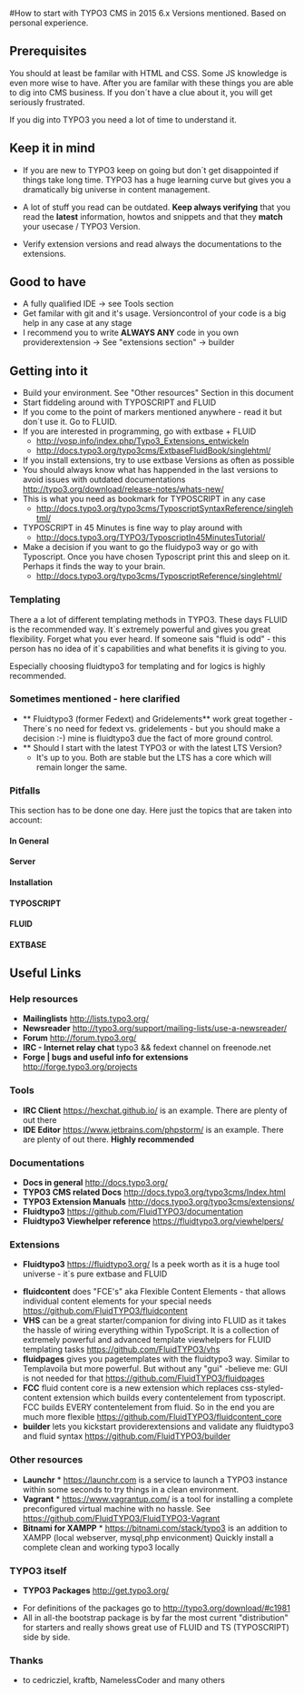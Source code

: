 #How to start with TYPO3 CMS in 2015
6.x Versions mentioned. Based on personal experience.
 
## Prerequisites

You should at least be familar with HTML and CSS. Some JS knowledge is even more wise to have. After you are familar with these things you are able to dig into CMS business. If you don´t have a clue about it, you will get seriously frustrated. 
 
If you dig into TYPO3 you need a lot of time to understand it. 
 
## Keep it in mind

* If you are new to TYPO3 keep on going but don´t get disappointed if things take long time. TYPO3 has a huge learning curve but gives you a dramatically big universe in content management. 
 
* A lot of stuff you read can be outdated. **Keep always verifying** that you read the **latest** information, howtos and snippets and that they **match** your usecase / TYPO3 Version. 
 
* Verify extension versions and read always the documentations to the extensions.

## Good to have

* A fully qualified IDE -> see Tools section
* Get familar with git and it's usage. Versioncontrol of your code is a big help in any case at any stage
* I recommend you to write **ALWAYS ANY** code in you own providerextension -> See "extensions section" -> builder

 
## Getting into it

* Build your environment. See "Other resources" Section in this document
* Start fiddeling around with TYPOSCRIPT and FLUID
* If you come to the point of markers mentioned anywhere - read it but don´t use it. Go to FLUID.
* If you are interested in programming, go with extbase + FLUID 
   * http://vosp.info/index.php/Typo3_Extensions_entwickeln
   * http://docs.typo3.org/typo3cms/ExtbaseFluidBook/singlehtml/
* If you install extensions, try to use extbase Versions as often as possible
* You should always know what has happended in the last versions to avoid issues with outdated documentations http://typo3.org/download/release-notes/whats-new/
* This is what you need as bookmark for TYPOSCRIPT in any case 
   * http://docs.typo3.org/typo3cms/TyposcriptSyntaxReference/singlehtml/
* TYPOSCRIPT in 45 Minutes is fine way to play around with 
   * http://docs.typo3.org/TYPO3/TyposcriptIn45MinutesTutorial/
* Make a decision if you want to go the fluidypo3 way or go with Typoscript. Once you have chosen Typoscript print this and sleep on it. Perhaps it finds the way to your brain. 
  * http://docs.typo3.org/typo3cms/TyposcriptReference/singlehtml/
 
### Templating
 
There a a lot of different templating methods in TYPO3. These days FLUID is the recommended way. It´s extremely powerful and gives you great flexibility. Forget what you ever heard. If someone sais "fluid is odd" - this person has no idea of it´s capabilities and what benefits it is giving to you.

Especially choosing fluidtypo3 for templating and for logics is highly recommended.

### Sometimes mentioned - here clarified

- ** Fluidtypo3 (former Fedext) and Gridelements** 
   work great together - There´s no need for fedext vs. gridelements - but you should make a decision :-) mine is fluidtypo3 due the fact of more ground control.
- ** Should I start with the latest TYPO3 or with the latest LTS Version?   
  * It's up to you. Both are stable but the LTS has a core which will remain longer the same.
### Pitfalls

This section has to be done one day. Here just the topics that are taken into account:

#### In General
#### Server
#### Installation
#### TYPOSCRIPT
#### FLUID
#### EXTBASE
 
 
## Useful Links

### Help resources

* **Mailinglists** 
http://lists.typo3.org/ 
* **Newsreader**
http://typo3.org/support/mailing-lists/use-a-newsreader/ 
* **Forum** 
http://forum.typo3.org/ 
* **IRC - Internet relay chat** 
typo3 && fedext channel on freenode.net 
* **Forge | bugs and useful info for extensions** 
http://forge.typo3.org/projects


### Tools

* **IRC Client** 
https://hexchat.github.io/ is an example. There are plenty of out there
 * **IDE Editor** 
https://www.jetbrains.com/phpstorm/ is an example. There are plenty of out there. **Highly recommended**

### Documentations

* **Docs in general** 
http://docs.typo3.org/ 
* **TYPO3 CMS related Docs** 
http://docs.typo3.org/typo3cms/Index.html
* **TYPO3 Extension Manuals** 
http://docs.typo3.org/typo3cms/extensions/
* **Fluidtypo3** 
https://github.com/FluidTYPO3/documentation
* **Fluidtypo3 Viewhelper reference** 
https://fluidtypo3.org/viewhelpers/

### Extensions 

* **Fluidtypo3** 
https://fluidtypo3.org/
Is a peek worth as it is a huge tool universe - it´s pure extbase and FLUID
 - **fluidcontent** does "FCE's" aka Flexible Content Elements - that allows individual content elements for your special needs https://github.com/FluidTYPO3/fluidcontent
 - **VHS** can be a great starter/companion for diving into FLUID as it takes the hassle of wiring everything within TypoScript. It is a collection of extremely powerful and advanced template viewhelpers for FLUID templating tasks https://github.com/FluidTYPO3/vhs
 - **fluidpages** gives you pagetemplates with the fluidtypo3 way. Similar to Templavoila but more powerful. But without any "gui" -believe me: GUI is not needed for that https://github.com/FluidTYPO3/fluidpages
 - **FCC** fluid content core is a new extension which replaces css-styled-content extension which builds every contentelement from typoscript. FCC builds EVERY contentelement from fluid. So in the end you are much more flexible https://github.com/FluidTYPO3/fluidcontent_core
  - **builder** lets you kickstart providerextensions and validate any fluidtypo3 and fluid syntax https://github.com/FluidTYPO3/builder

### Other resources

* **Launchr** *
 https://launchr.com is a service to launch a TYPO3 instance within some seconds to try things in a clean environment.
* **Vagrant** *
https://www.vagrantup.com/ is a tool for installing a complete preconfigured virtual machine with no hassle. See https://github.com/FluidTYPO3/FluidTYPO3-Vagrant
* **Bitnami for XAMPP** *
https://bitnami.com/stack/typo3 is an addition to XAMPP (local webserver, mysql,php enviconment) Quickly install a complete clean and working typo3 locally

### TYPO3 itself
 
* **TYPO3 Packages** 
http://get.typo3.org/ 
 - For definitions of the packages go to http://typo3.org/download/#c1981
 - All in all-the bootstrap package is by far the most current "distribution" for starters and really shows great use of FLUID and TS (TYPOSCRIPT) side by side.

### Thanks
- to cedricziel, kraftb, NamelessCoder and many others
